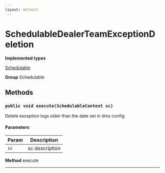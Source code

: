 ```yaml
---
layout: default
---
```

# SchedulableDealerTeamExceptionDeletion



**Implemented types**

[Schedulable](Schedulable)


**Group** Schedulable

## Methods
### `public void execute(SchedulableContext sc)`

Delete exception logs older than the date set in dms config

#### Parameters

|Param|Description|
|---|---|
|`sc`|sc description|


**Method** execute

---
